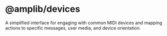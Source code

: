 # @amplib/devices

A simplified interface for engaging with common MIDI devices and mapping actions to specific messages, user media, and device orientation.
